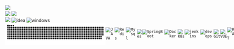 <img src="https://i.imgur.com/waxVImv.png"/>

<div>
<img  height="200" src="https://github-readme-stats.vercel.app/api?username=GEKSS5289&show_icons=true&theme=flat"/>
<img  height="200" src="https://streak-stats.demolab.com?user=GEKSS5289&theme=default&locale=zh_Hans&date_format=%5BY.%5Dn.j"  />
</div>
<img src="https://i.imgur.com/waxVImv.png"/>
<img  height="100" src="https://github.com/GEKSS5289/GEKSS5289/assets/38618059/432ee06b-ea5c-4e3f-92ae-7121233fff73" alt="idea" title="idea"/>
<img  height="100" src="https://github.com/GEKSS5289/GEKSS5289/assets/38618059/64bf5f61-0fee-4201-b19d-cb9d541b6aeb" alt="windows" title="idea"/>

<div style="display:flex">
  
<div style="display:flex;align-items:center;">
<img height="70"  src="https://github.com/1999AZZAR/1999AZZAR/blob/main/resources/img/grid-snake.svg" alt="snake" align="left"/>
<code><img  height="40" src="https://github.com/GEKSS5289/GEKSS5289/assets/38618059/5bd4af9c-75e5-4dca-855d-047a940a147b" alt="JAVA" title="JAVA"></code>
<code><img  height="40" src="https://github.com/GEKSS5289/GEKSS5289/assets/38618059/8d394873-8666-4bac-aeca-0ba73d88eef4" alt="Redis" title="Redis"></code>
<code><img  height="40" src="https://github.com/GEKSS5289/GEKSS5289/assets/38618059/c124d02c-e723-4096-a2fd-c859b24436ff" alt="Mysql" title="Mysql"></code>
<code><img  height="40" src="https://github.com/GEKSS5289/GEKSS5289/assets/38618059/22ab4123-6164-4b65-9a9c-ad96e3c83c58" alt="es" title="es"></code>
<code><img  height="40" src="https://github.com/GEKSS5289/GEKSS5289/assets/38618059/c76b0be7-4127-4d84-bd26-6dcdd43318f5" alt="SpringBoot" title="SpringBoot"></code>
<code><img  height="40" src="https://github.com/GEKSS5289/GEKSS5289/assets/38618059/b9d4e123-5eb0-42de-803b-ccb89b355678" alt="Docker" title="Docker"></code>
<code><img  height="40" src="https://github.com/GEKSS5289/GEKSS5289/assets/38618059/60731e5e-dfc6-47ca-87d9-cdca1bd22756" alt="K8s" title="k8s"></code>
<code><img  height="40" src="https://github.com/GEKSS5289/GEKSS5289/assets/38618059/341df2a4-6184-4aa6-9b6c-aef626dcf7aa" alt="jenkins" title="jenkins"></code>
<code><img  height="40" src="https://github.com/GEKSS5289/GEKSS5289/assets/38618059/23746ba5-68fc-4836-a98d-7991b22e20cd" alt="devops" title="devops"></code>
<code><img  height="40" src="https://github.com/GEKSS5289/GEKSS5289/assets/38618059/3783ec59-2abf-4a74-bee1-e00e3df6a216" alt="Git" title="Git"></code>
<code><img  height="40" src="https://github.com/GEKSS5289/GEKSS5289/assets/38618059/2d7cf445-9c62-4d11-af35-6ad246c2f66f" alt="VUE" title="VUE"></code>
<code><img  height="40" src="https://github.com/GEKSS5289/GEKSS5289/assets/38618059/b53368c2-936b-4b98-9683-9c95dc2f77cc" alt="REACT" title="REACT"></code>
<code><img  height="40" src="https://github.com/GEKSS5289/GEKSS5289/assets/38618059/146d92a5-ea83-4f99-9a1c-d7d74dba03b4" alt="tomcat" title="tomcat"></code>
<code><img  height="40" src="https://github.com/GEKSS5289/GEKSS5289/assets/38618059/8342fc2e-18d6-44b2-afa0-fbc6c2ef72ca" alt="LIUNX" title="Liunx" /></code>
<code><img  height="40" src="https://github.com/GEKSS5289/GEKSS5289/assets/38618059/aaa1ccad-1c97-4df3-9487-40fdf6d9168e" alt="chatgpt" title="chatgpt" /></code>
<code><img  height="40" src="https://github.com/GEKSS5289/GEKSS5289/assets/38618059/d8e971cc-f4f6-49db-bb72-6f338efbaf60" alt="mybatis" title="mybatis" /></code>
<code><img  height="40" src="https://github.com/GEKSS5289/GEKSS5289/assets/38618059/3bbbd7d4-f109-4fd7-ace3-b245de0ee746" alt="npm" title="npm" /></code>
<code><img  height="40" src="https://github.com/GEKSS5289/GEKSS5289/assets/38618059/5010468d-71b9-4246-aed9-a7b1e91384fe" alt="ts" title="ts" /></code>
<code><img  height="40" src="https://github.com/GEKSS5289/GEKSS5289/assets/38618059/7e94d048-dee3-4df8-9da2-bc3861b05333" alt="js" title="js" /></code>
<code><img  height="40" src="https://github.com/GEKSS5289/GEKSS5289/assets/38618059/271e63f6-ac9f-49cb-a4c6-e2bc663f3337" alt="ansible" title="ansible" /></code>
<code><img  height="40" src="https://github.com/GEKSS5289/GEKSS5289/assets/38618059/e2b3d1c9-c692-429d-a300-4c4903f3f739" alt="gitlab" title="gitlab" /></code>
<code><img  height="40" src="https://github.com/GEKSS5289/GEKSS5289/assets/38618059/18ae3fd3-0e12-451d-81c5-d6b6589f35aa" alt="html5" title="html5" /></code>
<code><img  height="40" src="https://github.com/GEKSS5289/GEKSS5289/assets/38618059/6a159d9b-20e6-41b5-bcd0-7a9d54bd9ce9" alt="vite" title="vite" /></code>
<code><img  height="40" src="https://github.com/GEKSS5289/GEKSS5289/assets/38618059/45917c23-2684-491d-9e50-1f075afd6850" alt="centos" title="centos" /></code>
</div>








